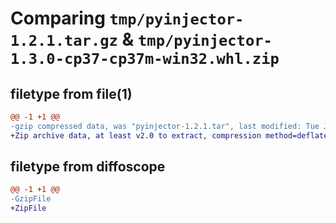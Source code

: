 # Comparing `tmp/pyinjector-1.2.1.tar.gz` & `tmp/pyinjector-1.3.0-cp37-cp37m-win32.whl.zip`

## filetype from file(1)

```diff
@@ -1 +1 @@
-gzip compressed data, was "pyinjector-1.2.1.tar", last modified: Tue Jul 11 21:59:02 2023, max compression
+Zip archive data, at least v2.0 to extract, compression method=deflate
```

## filetype from diffoscope

```diff
@@ -1 +1 @@
-GzipFile
+ZipFile
```

